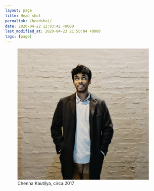 ```yaml
---
layout: page
title: Head shot
permalink: /headshot/
date: 2020-04-22 12:03:42 +0000
last_modified_at: 2020-04-23 21:50:04 +0000
tags: [page]
---
```


<figure>
  <picture>
    <img src="/assets/images/blah.jpg" alt="Kautilya Chenna" class="center">
  </picture>
<figcaption markdown="1">Chenna Kautilya, circa 2017
</figcaption>
</figure>
 
